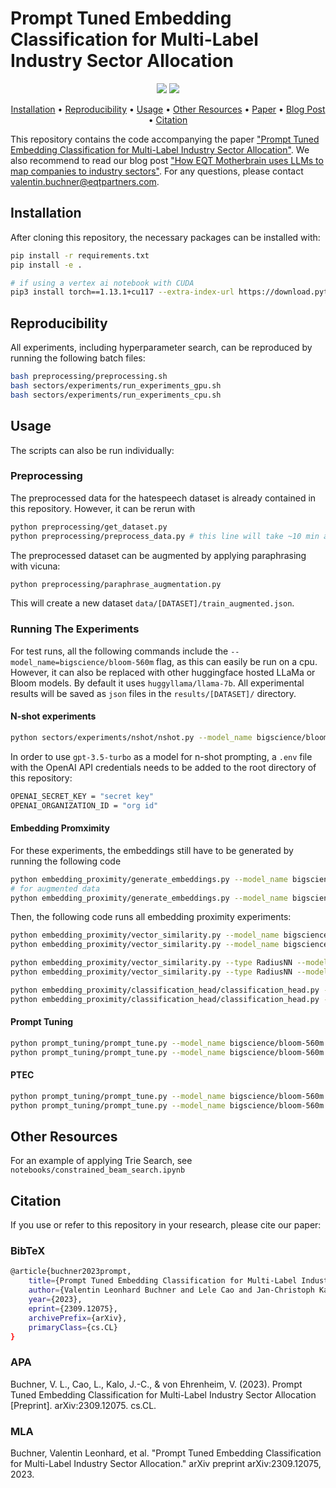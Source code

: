 # Prompt Tuned Embedding Classification for Multi-Label Industry Sector Allocation

<p align="center">
  <a href="https://arxiv.org/abs/2309.12075"><img src="https://img.shields.io/badge/arXiv-2309.12075-red.svg?style=for-the-badge"></a>
  <a href="https://medium.com/motherbrain/how-eqt-motherbrain-uses-llms-to-map-companies-to-industry-sectors-d713e7923380"><img src="https://img.shields.io/badge/Medium-%23000000.svg?&style=for-the-badge&logo=Medium&logoColor=white"></a>
</p>

<div>
<p align="center">
  <a href="#installation">Installation</a> •
  <a href="#reproducibility">Reproducibility</a> •
  <a href="#usage">Usage</a> •
  <a href="#other-resources">Other Resources</a> •
  <a href="https://arxiv.org/abs/2309.12075">Paper</a> •
  <a href="https://medium.com/motherbrain/how-eqt-motherbrain-uses-llms-to-map-companies-to-industry-sectors-d713e7923380">Blog Post</a> •
  <a href="#citation">Citation</a> 
</p>
</div>

This repository contains the code accompanying the paper ["Prompt Tuned Embedding Classification for Multi-Label Industry Sector Allocation"](https://arxiv.org/abs/2309.12075). We also recommend to read our blog post ["How EQT Motherbrain uses LLMs to map companies to industry sectors"](https://motherbrain.ai/how-eqt-motherbrain-uses-llms-to-map-companies-to-industry-sectors-d713e7923380). For any questions, please contact [valentin.buchner@eqtpartners.com](mailto:valentin.buchner@eqtpartners.com).


## Installation
After cloning this repository, the necessary packages can be installed with:
```bash
pip install -r requirements.txt
pip install -e .

# if using a vertex ai notebook with CUDA
pip3 install torch==1.13.1+cu117 --extra-index-url https://download.pytorch.org/whl/cu117 --no-cache-dir
```

## Reproducibility 
All experiments, including hyperparameter search, can be reproduced by running the following batch files:

```bash
bash preprocessing/preprocessing.sh
bash sectors/experiments/run_experiments_gpu.sh
bash sectors/experiments/run_experiments_cpu.sh
```

## Usage
The scripts can also be run individually:

### Preprocessing
The preprocessed data for the hatespeech dataset is already contained in this repository. However, it can be rerun with
```bash
python preprocessing/get_dataset.py
python preprocessing/preprocess_data.py # this line will take ~10 min as it summarizes long descriptions and keyword lists
```

The preprocessed dataset can be augmented by applying paraphrasing with vicuna:
```bash
python preprocessing/paraphrase_augmentation.py
```
This will create a new dataset `data/[DATASET]/train_augmented.json`.

### Running The Experiments
For test runs, all the following commands include the `--model_name=bigscience/bloom-560m` flag, as this can easily be run on a cpu. However, it can also be replaced with other huggingface hosted LLaMa or Bloom models. By default it uses `huggyllama/llama-7b`. All experimental results will be saved as `json` files in the `results/[DATASET]/` directory.

#### N-shot experiments
```bash
python sectors/experiments/nshot/nshot.py --model_name bigscience/bloom-560m
```

In order to use `gpt-3.5-turbo` as a model for n-shot prompting, a `.env` file with the OpenAI API credentials needs to be added to the root directory of this repository:

```bash
OPENAI_SECRET_KEY = "secret key"
OPENAI_ORGANIZATION_ID = "org id"
```

#### Embedding Promximity
For these experiments, the embeddings still have to be generated by running the following code

```bash
python embedding_proximity/generate_embeddings.py --model_name bigscience/bloom-560m
# for augmented data
python embedding_proximity/generate_embeddings.py --model_name bigscience/bloom-560m --augmented augmented
```

Then, the following code runs all embedding proximity experiments: 
```bash
python embedding_proximity/vector_similarity.py --model_name bigscience/bloom-560m
python embedding_proximity/vector_similarity.py --model_name bigscience/bloom-560m --augmented augmented

python embedding_proximity/vector_similarity.py --type RadiusNN --model_name bigscience/bloom-560m
python embedding_proximity/vector_similarity.py --type RadiusNN --model_name bigscience/bloom-560m --augmented augmented

python embedding_proximity/classification_head/classification_head.py --model_name bigscience/bloom-560m
python embedding_proximity/classification_head/classification_head.py --model_name bigscience/bloom-560m --augmented augmented
```

#### Prompt Tuning
```bash
python prompt_tuning/prompt_tune.py --model_name bigscience/bloom-560m --interrupt_threshold 0.01
python prompt_tuning/prompt_tune.py --model_name bigscience/bloom-560m --interrupt_threshold 0.01 --augmented augmented
```

#### PTEC
```bash
python prompt_tuning/prompt_tune.py --model_name bigscience/bloom-560m --head ch --scheduler exponential --interrupt_threshold 0.01
python prompt_tuning/prompt_tune.py --model_name bigscience/bloom-560m --head ch --scheduler exponential --interrupt_threshold 0.01 --augmented augmented
```

## Other Resources
For an example of applying Trie Search, see `notebooks/constrained_beam_search.ipynb`


## Citation
If you use or refer to this repository in your research, please cite our paper:

### BibTeX
```bash
@article{buchner2023prompt,
    title={Prompt Tuned Embedding Classification for Multi-Label Industry Sector Allocation},
    author={Valentin Leonhard Buchner and Lele Cao and Jan-Christoph Kalo and Vilhelm von Ehrenheim},
    year={2023},
    eprint={2309.12075},
    archivePrefix={arXiv},
    primaryClass={cs.CL}
}
```

### APA
Buchner, V. L., Cao, L., Kalo, J.-C., & von Ehrenheim, V. (2023). Prompt Tuned Embedding Classification for Multi-Label Industry Sector Allocation [Preprint]. arXiv:2309.12075. cs.CL.

### MLA
Buchner, Valentin Leonhard, et al. "Prompt Tuned Embedding Classification for Multi-Label Industry Sector Allocation." arXiv preprint arXiv:2309.12075, 2023.